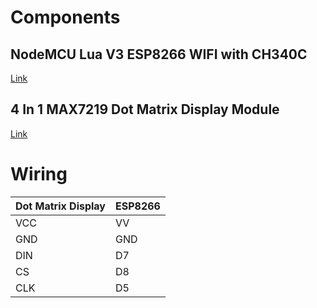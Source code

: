 
# Components<br>
## NodeMCU Lua V3 ESP8266 WIFI with CH340C<br>
[Link](https://www.cytron.io/p-nodemcu-lua-v3-esp8266-wifi-with-ch340c)

## 4 In 1 MAX7219 Dot Matrix Display Module<br>
[Link](https://www.cytron.io/p-4-in-1-max7219-dot-matrix-display-module)


# Wiring
| Dot Matrix Display | ESP8266 |
|---|---|
| VCC | VV |
| GND | GND |
| DIN | D7 |
| CS | D8 |
| CLK | D5 |

